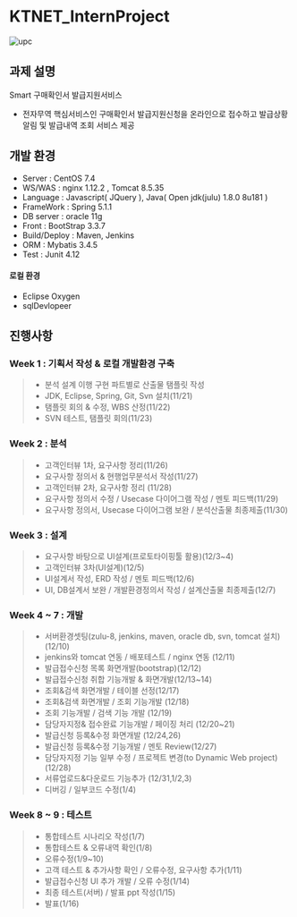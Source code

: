 # KTNET_InternProject

![upc](https://kangseonghyo.github.io/capture/upc.png)


과제 설명
---------
Smart 구매확인서 발급지원서비스

-	전자무역 핵심서비스인 구매확인서 발급지원신청을 온라인으로 접수하고 발급상황 알림 및 발급내역 조회 서비스 제공 

개발 환경
---------

-	Server : CentOS 7.4
-	WS/WAS : nginx 1.12.2 , Tomcat 8.5.35
-	Language : Javascript( JQuery ), Java( Open jdk(julu) 1.8.0 8u181 )
-	FrameWork : Spring 5.1.1
-	DB server : oracle 11g
-	Front : BootStrap 3.3.7
-	Build/Deploy : Maven, Jenkins
-	ORM : Mybatis 3.4.5
- Test : Junit 4.12
#### 로컬 환경

-	Eclipse Oxygen
-	sqlDevlopeer

진행사항
--------

### Week 1 : 기획서 작성 & 로컬 개발환경 구축

> -	분석 설계 이행 구현 파트별로 산출물 탬플릿 작성
> -	JDK, Eclipse, Spring, Git, Svn 설치(11/21)
> - 탬플릿 회의 & 수정, WBS 산정(11/22)
> - SVN 테스트, 탬플릿 회의(11/23)

### Week 2 : 분석

> - 고객인터뷰 1차, 요구사항 정리(11/26)
> - 요구사항 정의서 & 현행업무분석서 작성(11/27)
> - 고객인터뷰 2차, 요구사항 정리 (11/28)
> - 요구사항 정의서 수정 / Usecase 다이어그램 작성 / 멘토 피드백(11/29)
> - 요구사항 정의서, Usecase 다이어그램 보완 / 분석산출물 최종제출(11/30)

### Week 3 : 설계

> - 요구사항 바탕으로 UI설계(프로토타이핑툴 활용)(12/3~4)
> - 고객인터뷰 3차(UI설계)(12/5)
> - UI설계서 작성, ERD 작성 / 멘토 피드백(12/6)
> - UI, DB설계서 보완 / 개발환경정의서 작성 / 설계산출물 최종제출(12/7)

### Week 4 ~ 7 : 개발

> - 서버환경셋팅(zulu-8, jenkins, maven, oracle db, svn, tomcat 설치)(12/10)
> - jenkins와 tomcat 연동 / 배포테스트 / nginx 연동 (12/11)
> - 발급접수신청 목록 화면개발(bootstrap)(12/12)
> - 발급접수신청 취합 기능개발 & 화면개발(12/13~14)
> - 조회&검색 화면개발 / 테이블 선정(12/17)
> - 조회&검색 화면개발 / 조회 기능개발 (12/18)
> - 조회 기능개발 / 검색 기능 개발  (12/19)
> - 담당자지정& 접수완료 기능개발 / 페이징 처리 (12/20~21)
> - 발급신청 등록&수정 화면개발 (12/24,26)
> - 발급신청 등록&수정 기능개발 / 멘토 Review(12/27)
> - 담당자지정 기능 일부 수정 / 프로젝트 변경(to Dynamic Web project) (12/28)
> - 서류업로드&다운로드 기능추가 (12/31,1/2,3)
> - 디버깅 / 일부코드 수정(1/4)

### Week 8 ~ 9 : 테스트

> - 통합테스트 시나리오 작성(1/7)
> - 통합테스트 & 오류내역 확인(1/8)
> - 오류수정(1/9~10)
> - 고객 테스트 & 추가사항 확인 / 오류수정, 요구사항 추가(1/11)
> - 발급접수신청 UI 추가 개발 / 오류 수정(1/14)
> - 최종 테스트(서버) / 발표 ppt 작성(1/15)
> - 발표(1/16)
